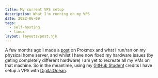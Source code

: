 ```yaml
---
title: My current VPS setup 
description: What I'm running on my VPS
date: 2022-06-09
tags:
  - self-hosting
  - linux
layout: layouts/post.njk
---
```


A few months ago I made a [post](https://blog.crimsontome.com/posts/PVE/) on Proxmox and what I run/ran on my physical home server, and whilst I have now fixed my hardware issues (by geting completely different hardware) I am yet to recreate all my VMs on that machine.  So in the meantime, using my [GitHub Student](https://education.github.com/pack) credits I have setup a VPS with [DigitalOcean](https://www.digitalocean.com/products/droplets).
